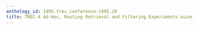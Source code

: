 ```yaml
---
anthology_id: 1995.trec_conference-1995.28
title: TREC-4 Ad-Hoc, Routing Retrieval and Filtering Experiments using PIRCS
---
```

